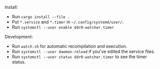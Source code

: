 Install:
- Run `cargo install --file .`
- Put `*.service` and `*.timer` in `~/.config/systemd/user/`.
- Run `systemctl --user enable ddr0-watcher.timer`

Development:
- Run `watch.sh` for automatic recompilation and execution.
- Run `systemctl --user daemon-reload` if you've edited the service files.
- Run `systemctl --user status ddr0-watcher.timer` to see the timer status.